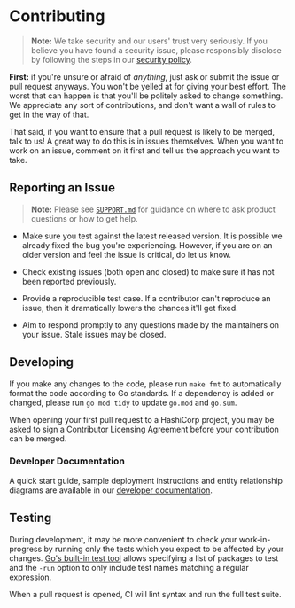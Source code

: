 # Contributing

> **Note:** We take security and our users' trust very seriously.
> If you believe you have found a security issue, please responsibly
> disclose by following the steps in our [security policy](https://github.com/hashicorp/consul-api-gateway/security/policy).

**First:** if you're unsure or afraid of _anything_, just ask or submit the
issue or pull request anyways. You won't be yelled at for giving your best
effort. The worst that can happen is that you'll be politely asked to change
something. We appreciate any sort of contributions, and don't want a wall of
rules to get in the way of that.

That said, if you want to ensure that a pull request is likely to be merged, 
talk to us! A great way to do this is in issues themselves. When you want to 
work on an issue, comment on it first and tell us the approach you want to take.

## Reporting an Issue

> **Note:** Please see [`SUPPORT.md`](./SUPPORT.md) for guidance on where to 
> ask product questions or how to get help.

* Make sure you test against the latest released version. It is possible we 
already fixed the bug you're experiencing. However, if you are on an older 
version and feel the issue is critical, do let us know.

* Check existing issues (both open and closed) to make sure it has not been 
reported previously.

* Provide a reproducible test case. If a contributor can't reproduce an issue, 
then it dramatically lowers the chances it'll get fixed.

* Aim to respond promptly to any questions made by the maintainers on your 
issue. Stale issues may be closed.

## Developing

If you make any changes to the code, please run `make fmt` to automatically format the code according to Go standards.
If a dependency is added or changed, please run `go mod tidy` to update `go.mod` and `go.sum`.

When opening your first pull request to a HashiCorp project, you may be asked to sign a Contributor Licensing Agreement before your contribution can be merged.

### Developer Documentation

A quick start guide, sample deployment instructions and entity relationship diagrams are available in our [developer documentation](./dev/docs).

## Testing

During development, it may be more convenient to check your work-in-progress by running only the tests which you expect to be affected by your changes.
[Go's built-in test tool](https://golang.org/pkg/cmd/go/internal/test/) allows specifying a list of packages to test and the `-run` option to only include test names matching a regular expression.

When a pull request is opened, CI will lint syntax and run the full test suite.

